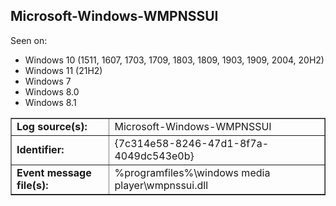 ## Microsoft-Windows-WMPNSSUI

Seen on:
* Windows 10 (1511, 1607, 1703, 1709, 1803, 1809, 1903, 1909, 2004, 20H2)
* Windows 11 (21H2)
* Windows 7
* Windows 8.0
* Windows 8.1

<table border="1" class="docutils">
  <tbody>
    <tr>
      <td><b>Log source(s):</b></td>
      <td>Microsoft-Windows-WMPNSSUI</td>
    </tr>
    <tr>
      <td><b>Identifier:</b></td>
      <td>{7c314e58-8246-47d1-8f7a-4049dc543e0b}</td>
    </tr>
    <tr>
      <td><b>Event message file(s):</b></td>
      <td>%programfiles%\windows media player\wmpnssui.dll</td>
    </tr>
  </tbody>
</table>

&nbsp;

